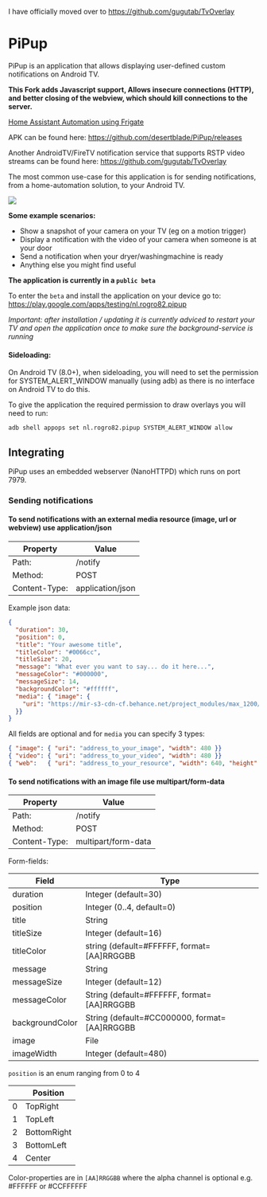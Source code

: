 I have officially moved over to https://github.com/gugutab/TvOverlay

# PiPup

PiPup is an application that allows displaying user-defined custom notifications on Android TV.

__This Fork adds Javascript support, Allows insecure connections (HTTP), and better closing of the webview, which should kill connections to the server.__

[Home Assistant Automation using Frigate](home_assistant.md)

APK can be found here: https://github.com/desertblade/PiPup/releases

Another AndroidTV/FireTV notification service that supports RSTP video streams can be found here: https://github.com/gugutab/TvOverlay

The most common use-case for this application is for sending notifications, from a home-automation solution, to your Android TV.

![](https://github.com/rogro82/PiPup/raw/master/graphics/screenshot-1.png)


__Some example scenarios:__

- Show a snapshot of your camera on your TV (eg on a motion trigger)
- Display a notification with the video of your camera when someone is at your door
- Send a notification when your dryer/washingmachine is ready
- Anything else you might find useful


__The application is currently in a `public beta`__

To enter the `beta` and install the application on your device go to:  
https://play.google.com/apps/testing/nl.rogro82.pipup

_Important: after installation / updating it is currently adviced to restart your TV and open the application once to make sure the background-service is running_

#### Sideloading:

On Android TV (8.0+), when sideloading, you will need to set the permission for SYSTEM_ALERT_WINDOW manually (using adb) as there is no interface on Android TV to do this.

To give the application the required permission to draw overlays you will need to run:
```
adb shell appops set nl.rogro82.pipup SYSTEM_ALERT_WINDOW allow
```

## Integrating

PiPup uses an embedded webserver (NanoHTTPD) which runs on port 7979.

### Sending notifications

#### To send notifications with an external media resource (image, url or webview) use application/json


| Property      | Value            |
| ------------- | ---------------- |
| Path:         | /notify          |
| Method:       | POST             |
| Content-Type: | application/json |

Example json data:

```json
{
  "duration": 30,
  "position": 0,
  "title": "Your awesome title",
  "titleColor": "#0066cc",
  "titleSize": 20,
  "message": "What ever you want to say... do it here...",
  "messageColor": "#000000",
  "messageSize": 14,
  "backgroundColor": "#ffffff",
  "media": { "image": {
    "uri": "https://mir-s3-cdn-cf.behance.net/project_modules/max_1200/cfcc3137009463.5731d08bd66a1.png", "width": 480
  }}
}
```
All fields are optional and for `media` you can specify 3 types:

```json 
{ "image": { "uri": "address_to_your_image", "width": 480 }}
{ "video": { "uri": "address_to_your_video", "width": 480 }}
{ "web":   { "uri": "address_to_your_resource", "width": 640, "height": 480 }}
```

#### To send notifications with an image file use multipart/form-data

| Property      | Value               |
| ------------- | ------------------- |
| Path:         | /notify             |
| Method:       | POST                |
| Content-Type: | multipart/form-data |

Form-fields:

| Field           | Type                                         |
| --------------- | -------------------------------------------- |
| duration        | Integer (default=30)                         |
| position        | Integer (0..4, default=0)                    |
| title           | String                                       |
| titleSize       | Integer (default=16)                         |
| titleColor      | string (default=#FFFFFF, format=[AA]RRGGBB   |
| message         | String                                       |
| messageSize     | Integer (default=12)                         |
| messageColor    | String (default=#FFFFFF, format=[AA]RRGGBB   |
| backgroundColor | String (default=#CC000000, format=[AA]RRGGBB |
| image           | File                                         |
| imageWidth      | Integer (default=480)                        |

`position` is an enum ranging from 0 to 4

|  | Position    |
| -----: | ----------- |
| 0     | TopRight    |
| 1     | TopLeft     |
| 2     | BottomRight |
| 3     | BottomLeft  |
| 4     | Center      |

Color-properties are in `[AA]RRGGBB` where the alpha channel is optional e.g. #FFFFFF or #CCFFFFFF

